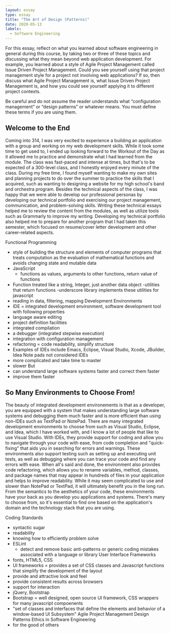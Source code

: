 ```yaml
---
layout: essay
type: essay
title: "The Art of Design (Patterns)"
date: 2020-05-13
labels:
  - Software Engineering
---
```


For this essay, reflect on what you learned about software engineering in general during this course, by taking two or three 
of these topics and discussing what they mean beyond web application development. For example, you learned about a style of 
Agile Project Management called Issue Driven Project Management. Could you see yourself using that project management style 
for a project not involving web applications? If so, then discuss what Agile Project Management is, what Issue Driven Project 
Management is, and how you could see yourself applying it to different project contexts.

Be careful and do not assume the reader understands what “configuration management” or “design patterns” or whatever means. 
You must define these terms if you are using them.


## Welcome to the End

Coming into 314, I was very excited to experience a building an application with a group and working on my web development 
skills. While it took some time to get used to, I ended up looking forward to the Workout of the Day as it allowed me to 
practice and demonstrate what I had learned from the module. The class was fast-paced and intense at times, but that's to be 
expected of a 300-level class, and I honestly enjoyed every minute of the class. During my free time, I found 
myself wanting to make my own sites and planning projects to do over the summer to practice the skills that I acquired, such 
as wanting to designing a website for my high school's band and orchestra program. Besides the technical aspects of the class, 
I was happy that we were able to develop our professional personas by developing our technical portfolio and exercising our 
project management, communication, and problem-solving skills. Writing these technical essays helped me to review the content 
from the modules, as well as utilize tools such as Grammarly to improve my writing. Developing my technical portfolio also 
helped me to prepare for another program that I had taken this semester, which focused on resume/cover letter development and 
other career-related aspects.

Functional Programming
- style of building the structure and elements of computer programs that treats computation as the 
evaluation of mathematical functions and avoids changing state and mutable data
- JavaScript
  - functions as values, arguments to other functions, return value of functions
 - Function treated like a string, Integer, just another data object
 -utilities that return functions
 -underscore library implements these utilities for javascript
 - reading in data, filtering, mapping
Development Environments
- IDE = integrated development environment, software development tool with following properties
- language aware editing
- project definition facilities
- integrated compilation
- a debugger (integrated stepwise execution)
- integration with configuration management
- refactoring = code readability, simplify structure
- Examples of IDEs include Emacs, Eclipse, Visual Studio, Xcode, JBuilder, Idea
Note pads not considered IDEs
- more complicated and take time to master
- slower
But
- can understand large software systems faster and correct them faster
- improve them faster

## So Many Environments to Choose From!

The beauty of integrated development environements is that as a developer, you are equipped with a system that makes 
understanding large software systems and debugging them much faster and is more efficient than using non-IDEs such as TextPad 
or NotePad. There are many integrated development environments to choose from such as Visual Studio, Eclipse, and Idea, which 
I have worked with, and I know a lot of people that like to use Visual Studio. With IDEs, they provide support for coding and 
allow you to navigate through your code with ease, from code completion and "quick-fixing" that aids you in searching for 
errors and warnings. These environments also support testing such as setting up and executing unit tests, as well as debugging 
where you can trace your code and find any errors with ease. When all's said and done, the environment also provides code 
refactoring, which allows you to rename variables, method, classes, and package names that may appear in hundreds of files in 
your application and helps to improve readability. While it may seem complicated to use and slower than NotePad or TextPad, it 
will ultimately benefit you in the long run. From the semantics to the aesthetics of your code, these environments have your 
back as you develop you applications and systems. There's many to choose from, so it's essential to find one based on the 
application's domain and the technology stack that you are using.

   
Coding Standards
- syntactic sugar
- readability
- knowing how to efficiently problem solve
- ESLint
  - detect and remove basic anti-patterns or generic coding mistakes associated with a language or library
User Interface Frameworks
- fonts, HTML5, CSS
- UI frameworks = provides a set of CSS classes and Javascript functions that simplify the development of 
the layout
- provide and attractive look and feel
- provide consistent results across browsers
- support for interaction
- jQuery, Bootstrap
- Bootstrap = well designed, open source UI framework, CSS wrappers for many javascript compoenents
- "set of classes and interfaces that define the elements and behavior of a window-based UI Subsystem"
Agile Project Management
Design Patterns
Ethics in Software Engineering
- for the good of others
